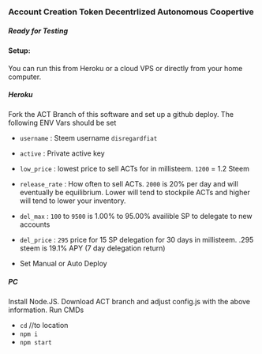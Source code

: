 ### Account Creation Token Decentrlized Autonomous Coopertive

##### Ready for Testing

#### Setup:

You can run this from Heroku or a cloud VPS or directly from your home computer.

##### Heroku

Fork the ACT Branch of this software and set up a github deploy.
The following ENV Vars should be set
* `username` : Steem username `disregardfiat`
* `active` : Private active key
* `low_price` : lowest price to sell ACTs for in millisteem. `1200` = 1.2 Steem
* `release_rate` : How often to sell ACTs. `2000` is 20% per day and will eventually be equilibrium. Lower will tend to stockpile ACTs and higher will tend to lower your inventory.
* `del_max` : `100` to `9500` is 1.00% to 95.00% availible SP to delegate to new accounts
* `del_price` : `295` price for 15 SP delegation for 30 days in millisteem. .295 steem is 19.1% APY (7 day delegation return)

* Set Manual or Auto Deploy

##### PC

Install Node.JS. Download ACT branch and adjust config.js with the above information. Run CMDs

* `cd` //to location
* `npm i`
* `npm start`
